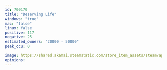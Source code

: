 ```yaml
---
id: 700170
title: "Deserving Life"
windows: "true"
mac: "false"
linux: false
positive: 117
negative: 25
estimated_owners: "20000 - 50000"
peak_ccu: 0

image: https://shared.akamai.steamstatic.com/store_item_assets/steam/apps/700170/header.jpg?t=1722006663
opinions:
---
```

